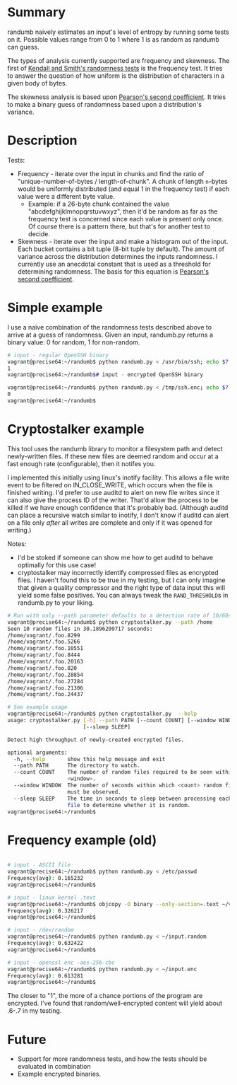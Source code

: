 # Summary

randumb naively estimates an input's level of entropy by running some tests on it. Possible values range from 0 to 1 where 1 is as random as randumb can guess.

The types of analysis currently supported are frequency and skewness. The first of [Kendall and Smith's randomness tests](https://en.wikipedia.org/wiki/Statistical_randomness) is the frequency test. It tries to answer the question of how uniform is the distribution of characters in a given body of bytes.

The skewness analysis is based upon [Pearson's second coefficient](http://mathworld.wolfram.com/PearsonsSkewnessCoefficients.html). It tries to make a binary guess of randomness based upon a distribution's variance.

# Description
Tests:
* Frequency - iterate over the input in chunks and find the ratio of "unique-number-of-bytes / length-of-chunk". A chunk of length `n`-bytes would be uniformly distributed (and equal 1 in the frequency test) if each value were a different byte value.
  * Example: if a 26-byte chunk contained the value "abcdefghijklmnopqrstuvwxyz", then it'd be random as far as the frequency test is concerned since each value is present only once. Of course there is a pattern there, but that's for another test to decide.
* Skewness - iterate over the input and make a histogram out of the input. Each bucket contains a bit tuple (8-bit tuple by default). The amount of variance across the distribution determines the inputs randomness. I currently use an anecdotal constant that is used as a threshold for determining randomness. The basis for this equation is [Pearson's second coefficient](http://mathworld.wolfram.com/PearsonsSkewnessCoefficients.html).

# Simple example
I use a naïve combination of the randomness tests described above to arrive at a guess of randomness. Given an input, randumb.py returns a binary value: 0 for random, 1 for non-random.

```bash
# input - regular OpenSSH binary
vagrant@precise64:~/randumb$ python randumb.py < /usr/bin/ssh; echo $?
1
vagrant@precise64:~/randumb$# input - encrypted OpenSSH binary 

vagrant@precise64:~/randumb$ python randumb.py < /tmp/ssh.enc; echo $?
0
vagrant@precise64:~/randumb$
```

# Cryptostalker example
This tool uses the randumb library to monitor a filesystem path and detect newly-written files. If these new files are deemed random and occur at a fast enough rate (configurable), then it notifes you.

I implemented this initially using linux's inotify facility. This allows a file write event to be filtered on IN_CLOSE_WRITE, which occurs when the file is finished writing. I'd prefer to use auditd to alert on new file writes since it can also give the process ID of the writer. That'd allow the process to be killed if we have enough confidence that it's probably bad. (Although auditd can place a recursive watch similar to inotify, I don't know if auditd can alert on a file only *after* all writes are complete and only if it was opened for writing.)

Notes:
* I'd be stoked if someone can show me how to get auditd to behave optimally for this use case!
* cryptostalker may incorrectly identify compressed files as encrypted files. I haven't found this to be true in my testing, but I can only imagine that given a quality compressor and the right type of data input this will yield some false positives. You can always tweak the `RAND_THRESHOLD`s in randumb.py to your liking.
 
```bash
# Run with only --path parameter defaults to a detection rate of 10/60seconds
vagrant@precise64:~/randumb$ python cryptostalker.py --path /home
Seen 10 random files in 30.1896209717 seconds:
/home/vagrant/.foo.8299
/home/vagrant/.foo.5266
/home/vagrant/.foo.10551
/home/vagrant/.foo.8444
/home/vagrant/.foo.20163
/home/vagrant/.foo.820
/home/vagrant/.foo.28854
/home/vagrant/.foo.27284
/home/vagrant/.foo.21306
/home/vagrant/.foo.24437

# See example usage
vagrant@precise64:~/randumb$ python cryptostalker.py  --help
usage: cryptostalker.py [-h] --path PATH [--count COUNT] [--window WINDOW]
                        [--sleep SLEEP]

Detect high throughput of newly-created encrypted files.

optional arguments:
  -h, --help       show this help message and exit
  --path PATH      The directory to watch.
  --count COUNT    The number of random files required to be seen within
                   <window>.
  --window WINDOW  The number of seconds within which <count> random files
                   must be observed.
  --sleep SLEEP    The time in seconds to sleep between processing each new
                   file to determine whether it is random.
vagrant@precise64:~/randumb$
```
# Frequency example (old)
```bash

# input - ASCII file
vagrant@precise64:~/randumb$ python randumb.py < /etc/passwd
Frequency(avg): 0.165232
vagrant@precise64:~/randumb$

# input - linux kernel .text
vagrant@precise64:~/randumb$ objcopy -O binary --only-section=.text ~/vmlinux /dev/stdout | python randumb.py
Frequency(avg): 0.326217
vagrant@precise64:~/randumb$

# input - /dev/random
vagrant@precise64:~/randumb$ python randumb.py < ~/input.random
Frequency(avg): 0.632422
vagrant@precise64:~/randumb$

# input - openssl enc -aes-256-cbc
vagrant@precise64:~/randumb$ python randumb.py < ~/input.enc
Frequency(avg): 0.613281
vagrant@precise64:~/randumb$
```

The closer to "1", the more of a chance portions of the program are encrypted. I've found that random/well-encrypted content will yield about .6-.7 in my testing.

# Future
* Support for more randomness tests, and how the tests should be evaluated in combination
* Example encrypted binaries.

